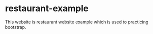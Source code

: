 # restaurant-example
This website is restaurant website example which is used to practicing bootstrap.
